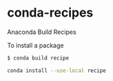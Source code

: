 conda-recipes
=============

Anaconda Build Recipes

To install a package 

```bash
$ conda build recipe
```
```bash
conda install --use-local recipe
```
